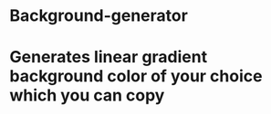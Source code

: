 # Background-generator
# Generates linear gradient background color of your choice which you can copy
